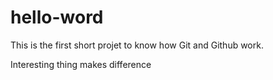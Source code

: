 # hello-word
This is the first short projet to know how Git and Github work.

Interesting thing makes difference
